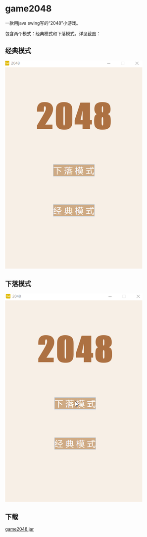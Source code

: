 # game2048
一款用java swing写的“2048”小游戏。

包含两个模式：经典模式和下落模式。详见截图：

## 经典模式

![经典模式](https://github.com/brandonbai/game2048/blob/master/screenshot2.gif)

## 下落模式

![下落模式](https://github.com/brandonbai/game2048/blob/master/screenshot1.gif)

## 下载

[game2048.jar](https://github.com/brandonbai/game2048/classes/artifacts/game2048_jar/game2048.jar?raw=true)
